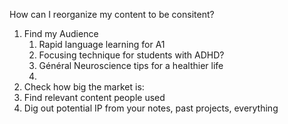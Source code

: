 How can I reorganize my content to be consitent? 

1. Find my Audience
	1. Rapid language learning for A1
	2. Focusing technique for students with ADHD?
	3.  Général Neuroscience tips for a healthier life
	4. 
2. Check how big the market is: 
3. Find relevant content people used
4. Dig out potential IP from your notes, past projects, everything